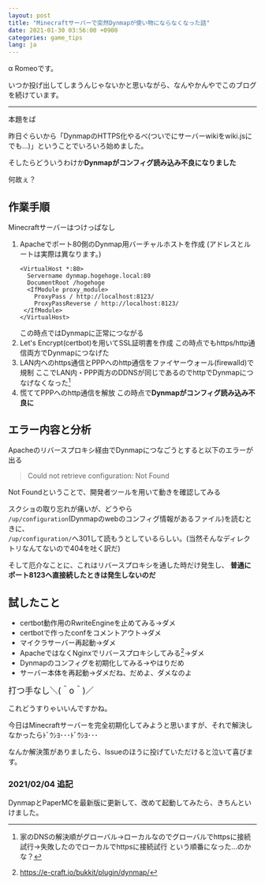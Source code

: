 ```yaml
---
layout: post
title: "Minecraftサーバーで突然Dynmapが使い物にならなくなった話"
date: 2021-01-30 03:56:00 +0900
categories: game_tips
lang: ja
---
```


α Romeoです。

いつか投げ出してしまうんじゃないかと思いながら、なんやかんやでこのブログを続けています。

---

本題をば

昨日ぐらいから「DynmapのHTTPS化やるべ(ついでにサーバーwikiをwiki.jsにでも…)」ということでいろいろ始めました。

そしたらどういうわけか**Dynmapがコンフィグ読み込み不良になりました**

何故ぇ？

## 作業手順

Minecraftサーバーはつけっぱなし

1. Apacheでポート80側のDynmap用バーチャルホストを作成 (アドレスとルートは実際は異なります。)
   ```
   <VirtualHost *:80>
     Servername dynmap.hogehoge.local:80
     DocumentRoot /hogehoge
     <IfModule proxy_module>
       ProxyPass / http://localhost:8123/
       ProxyPassReverse / http://localhost:8123/
    </IfModule>
   </VirtualHost>
   ```
   この時点ではDynmapに正常につながる
2. Let's Encrypt(certbot)を用いてSSL証明書を作成
この時点でもhttps/http通信両方でDynmapにつなげた
3. LAN内へのhttps通信とPPPへのhttp通信をファイヤーウォール(firewalld)で規制
ここでLAN内・PPP両方のDDNSが同じであるのでhttpでDynmapにつなげなくなった[^1]
4. 慌ててPPPへのhttp通信を解放
この時点で**Dynmapがコンフィグ読み込み不良に**

## エラー内容と分析
Apacheのリバースプロキシ経由でDynmapにつなごうとすると以下のエラーが出る
> Could not retrieve configuration: Not Found

Not Foundということで、開発者ツールを用いて動きを確認してみる

スクショの取り忘れが痛いが、どうやら  
`/up/configuration`(Dynmapのwebのコンフィグ情報があるファイル)を読むときに、  
`/up/configuration/`へ301して読もうとしているらしい。(当然そんなディレクトリなんてないので404を吐く訳だ)

そして厄介なことに、これはリバースプロキシを通した時だけ発生し、
**普通にポート8123へ直接続したときは発生しないのだ**

## 試したこと
- certbot動作用のRwriteEngineを止めてみる→ダメ
- certbotで作ったconfをコメントアウト→ダメ
- マイクラサーバー再起動→ダメ
- ApacheではなくNginxでリバースプロキシしてみる[^2]→ダメ
- Dynmapのコンフィグを初期化してみる→やはりだめ
- サーバー本体を再起動→ダメだね、だめよ、ダメなのよ

<big>打つ手なし＼(＾o＾)／</big>

これどうすりゃいいんですかね。

今日はMinecraftサーバーを完全初期化してみようと思いますが、それで解決しなかったらﾄﾞｳｼﾖ･･･ﾄﾞｳｼﾖ･･･

なんか解決策がありましたら、Issueのほうに投げていただけると泣いて喜びます。

### 2021/02/04 追記
DynmapとPaperMCを最新版に更新して、改めて起動してみたら、きちんといけました。


[^1]: 家のDNSの解決順がグローバル→ローカルなのでグローバルでhttpsに接続試行→失敗したのでローカルでhttpsに接続試行 という順番になった…のかな？
[^2]: https://e-craft.io/bukkit/plugin/dynmap/